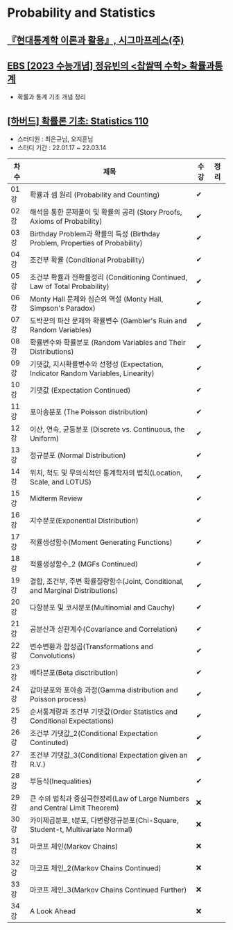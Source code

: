 # Probability and Statistics

## [『현대통계학 이론과 활용』, 시그마프레스(주)](http://www.kyobobook.co.kr/product/detailViewKor.laf?barcode=9788985922807)

## [EBS [2023 수능개념] 정유빈의 <찹쌀떡 수학> 확률과통계](https://www.ebsi.co.kr/ebs/lms/lmsx/retrieveSbjtDtl.ebs?courseId=S20210001124)
- 확률과 통계 기초 개념 정리

## [[하버드] 확률론 기초: Statistics 110](https://www.edwith.org/ai152/joinLectures/195039)
- 스터디원 : 최은규님, 오지훈님
- 스터디 기간 : 22.01.17 ~ 22.03.14

|차수|제목|수강|정리|
|---|---|---|---|
|01강|확률과 셈 원리 (Probability and Counting)|✔|
|02강|해석을 통한 문제풀이 및 확률의 공리 (Story Proofs, Axioms of Probability)|✔|
|03강| Birthday Problem과 확률의 특성 (Birthday Problem, Properties of Probability)|✔|
|04강| 조건부 확률 (Conditional Probability)|✔|
|05강| 조건부 확률과 전확률정리 (Conditioning Continued, Law of Total Probability)|✔|
|06강| Monty Hall 문제와 심슨의 역설 (Monty Hall, Simpson's Paradox)|✔|
|07강|도박꾼의 파산 문제와 확률변수 (Gambler's Ruin and Random Variables)|✔|
|08강|확률변수와 확률분포 (Random Variables and Their Distributions)|✔|
|09강|기댓값, 지시확률변수와 선형성 (Expectation, Indicator Random Variables, Linearity)|✔|
|10강|기댓값 (Expectation Continued)|✔|
|11강|포아송분포 (The Poisson distribution)|✔|
|12강|이산, 연속, 균등분포 (Discrete vs. Continuous, the Uniform)|✔|
|13강|정규분포 (Normal Distribution)|✔|
|14강|위치, 척도 및 무의식적인 통계학자의 법칙(Location, Scale, and LOTUS)|✔|
|15강|Midterm Review|✔|
|16강|지수분포(Exponential Distribution)|✔|
|17강|적률생성함수(Moment Generating Functions)|✔|
|18강|적률생성함수_2 (MGFs Continued)|✔|
|19강|결합, 조건부, 주변 확률질량함수(Joint, Conditional, and Marginal Distributions)|✔|
|20강|다항분포 및 코시분포(Multinomial and Cauchy)|✔|
|21강|공분산과 상관계수(Covariance and Correlation)|✔|
|22강|변수변환과 합성곱(Transformations and Convolutions)|✔|
|23강|베타분포(Beta disctribution)|✔|
|24강|감마분포와 포아송 과정(Gamma distribution and Poisson process)|✔|
|25강|순서통계량과 조건부 기댓값(Order Statistics and Conditional Expectations)|✔|
|26강|조건부 기댓값_2(Conditional Expectation Continuted)|✔|
|27강|조건부 기댓값_3(Conditional Expectation given an R.V.)|✔|
|28강|부등식(Inequalities)|✔|
|29강|큰 수의 법칙과 중심극한정리(Law of Large Numbers and Central Limit Theorem)|❌|
|30강|카이제곱분포, t분포, 다변량정규분포(Chi-Square, Student-t, Multivariate Normal)|❌|
|31강|마코프 체인(Markov Chains)|❌|
|32강|마코프 체인_2(Markov Chains Continued)|❌|
|33강|마코프 체인_3(Markov Chains Continued Further)|❌|
|34강|A Look Ahead|❌|
